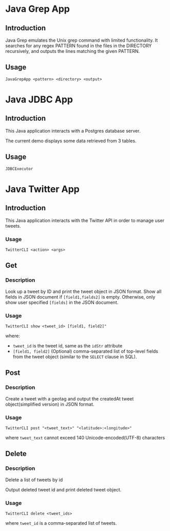 # Java Grep App
## Introduction
Java Grep emulates the Unix grep command with limited functionality.
It searches for any regex PATTERN found in the files in the DIRECTORY recursively, and outputs the lines matching the given PATTERN. 
## Usage
`JavaGrepApp <pattern> <directory> <output>`

# Java JDBC App
## Introduction
This Java application interacts with a Postgres database server. 

The current demo displays some data retrieved from 3 tables. 
## Usage
`JDBCExecutor`

# Java Twitter App
## Introduction
This Java application interacts with the Twitter API in order to manage user tweets.
### Usage
`TwitterCLI <action> <args>`

## Get
### Description
Look up a tweet by ID and print the
tweet object in JSON format. Show all fields in
JSON document if `[field1,fields2]` is empty.
Otherwise, only show user specified `[fields]` in the
JSON document.
### Usage
`TwitterCLI show <tweet_id> [field1, field2]"`

where:
 * `tweet_id` is the tweet id, same as the `idStr` attribute
 * `[field1, field2]` (Optional) comma-separated list of top-level fields from the tweet object (similar to the `SELECT` clause in SQL).

## Post
### Description
Create a tweet with a geotag and output the createdAt tweet object(simplified version)
in JSON format.
### Usage
`TwitterCLI post "<tweet_text>" "<latitude>:<longitude>"`

where `tweet_text` cannot exceed 140 Unicode-encoded(UTF-8) characters

## Delete
### Description
Delete a list of tweets by id

Output deleted tweet id and print deleted tweet object.
### Usage
`TwitterCLI delete <tweet_ids>`

where `tweet_id` is a comma-separated list of tweets.